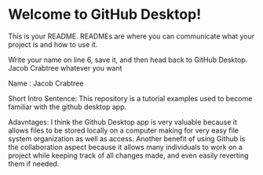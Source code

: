 # Welcome to GitHub Desktop!

This is your README. READMEs are where you can communicate what your project is and how to use it.

Write your name on line 6, save it, and then head back to GitHub Desktop.
Jacob Crabtree
whatever you want

Name : Jacob Crabtree 

Short Intro Sentence: This repository is a tutorial examples used to become familiar with the github desktop app. 

Adavntages: I think the Github Desktop app is very valuable because it allows files to be stored locally on a computer making for very easy file system organization as well as access. Another benefit of using Github is the collaboration aspect because it allows many individuals to work on a project while keeping track of all changes made, and even easily reverting them if needed.
